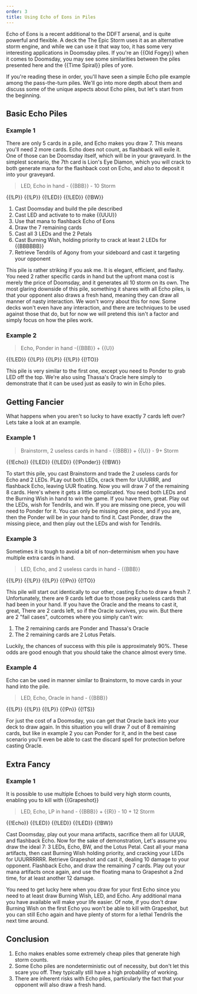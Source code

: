 ```yaml
---
order: 3
title: Using Echo of Eons in Piles
---
```


Echo of Eons is a recent additional to the DDFT arsenal, and is quite powerful and flexible. A deck the The Epic Storm
uses it as an alternative storm engine, and while we can use it that way too, it has some very interesting applications in Doomsday piles.
If you're an {{Old Fogey}} when it comes to Doomsday, you may see some similarities between the piles presented here and the {{Time Spiral}} piles
of yore.

If you're reading these in order, you'll have seen a simple Echo pile example among the pass-the-turn piles. We'll go into more
depth about them and discuss some of the unique aspects about Echo piles, but let's start from the beginning.

## Basic Echo Piles

### Example 1

There are only 5 cards in a pile, and Echo makes you draw 7. This means you'll need 2 more cards. Echo does not count, as
flashback will exile it. One of those can be Doomsday itself, which will be in your graveyard. In the simplest scenario, the 7th card
is Lion's Eye Diamon, which you will crack to both generate mana for the flashback cost on Echo, and also to deposit it into your graveyard.

> LED, Echo in hand - {{BBB}} - 10 Storm

<row variant="pile">{{!LP}} {{!LP}} {{!LED}} {{!LED}} {{!BW}}</row>

1. Cast Doomsday and build the pile described
2. Cast LED and activate to to make {{UUU}}
3. Use that mana to flashback Echo of Eons
4. Draw the 7 remaining cards
5. Cast all 3 LEDs and the 2 Petals
6. Cast Burning Wish, holding priority to crack at least 2 LEDs for {{BBBBBB}}
7. Retrieve Tendrils of Agony from your sideboard and cast it targeting your opponent

This pile is rather striking if you ask me. It is elegant, efficient, and flashy. You need 2 rather specific cards in hand
but the upfront mana cost is merely the price of Doomsday, and it generates all 10 storm on its own. The most glaring downside of
this pile, something it shares with all Echo piles, is that your opponent also draws a fresh hand, meaning they can draw all manner
of nasty interaction. We won't worry about this for now. Some decks won't even have any interaction, and there are techniques to be used
against those that do, but for now we will pretend this isn't a factor and simply focus on how the piles work.

### Example 2

> Echo, Ponder in hand -{{BBB}} + {{U}}

<row variant="pile"> {{!LED}} {{!LP}} {{!LP}} {{!LP}} {{!TO}}</row>

This pile is very similar to the first one, except you need to Ponder to grab LED off the top. We're also using Thassa's Oracle
here simply to demonstrate that it can be used just as easily to win in Echo piles.

## Getting Fancier

What happens when you aren't so lucky to have exactly 7 cards left over? Lets take a look at an example.

### Example 1

> Brainstorm, 2 useless cards in hand - {{BBB}} + {{U}} - 9+ Storm

<row variant="pile"> {{!Echo}} {{!LED}} {{!LED}} {{!Ponder}} {{!BW}} </row>

To start this pile, you cast Brainstorm and trade the 2 useless cards for Echo and 2 LEDs. PLay out both LEDs,
crack them for UUURRR, and flashback Echo, leaving UUR floating. Now you will draw 7 of the remaining 8 cards. Here's where it gets a little
complicated. You need both LEDs and the Burning Wish in hand to win the game. If you have them, great. Play out the LEDs, wish for Tendrils, and win. 
If you are missing one piece, you will need to Ponder for it. You can only be missing one piece, and if you are, then the Ponder will be in your hand
to find it. Cast Ponder, draw the missing piece, and then play out the LEDs and wish for Tendrils.

### Example 3

Sometimes it is tough to avoid a bit of non-determinism when you have multiple extra cards in hand.

> LED, Echo, and 2 useless cards in hand - {{BBB}}

<row variant="pile"> {{!LP}} {{!LP}} {{!LP}} {{!Pn}} {{!TO}} </row>

This pile will start out identically to our other, casting Echo to draw a fresh 7. Unfortunately, there are 9 cards left due to those pesky 
useless cards that had been in your hand. If you have the Oracle and the means to cast it, great, There are 2 cards left, so if the Oracle 
survives, you win. But there are 2 "fail cases", outcomes where you simply can't win:

1. The 2 remaining cards are Ponder and Thassa's Oracle
2. The 2 remaining cards are 2 Lotus Petals.

Luckily, the chances of success with this pile is approximately 90%. These odds are good enough that you should take the chance almost every time. 

### Example 4

Echo can be used in manner similar to Brainstorm, to move cards in your hand into the pile.

> LED, Echo, Oracle in hand - {{BBB}}

<row variant="pile"> {{!LP}} {{!LP}} {{!LP}} {{!Pn}} {{!TS}} </row>

For just the cost of a Doomsday, you can get that Oracle back into your deck to draw again. In this situation you will draw 7 out of 8 remaining cards, but like in example 2
you can Ponder for it, and in the best case scenario you'll even be able to cast the discard spell for protection before casting Oracle.


## Extra Fancy

### Example 1

It is possible to use multiple Echoes to build very high storm counts, enabling you to kill with {{Grapeshot}}

> LED, Echo, LP in hand - {{BBB}} + {{R}} - 10 + 12 Storm

<row variant="pile"> {{!Echo}} {{!LED}} {{!LED}} {{!LED}} {{!BW}} </row>

Cast Doomsday, play out your mana artifacts, sacrifice them all for UUUR, and flashback Echo. Now for the sake of demonstration, Let's assume you draw the ideal 7:
3 LEDs, Echo, BW, and the Lotus Petal. Cast all your mana artifacts, then cast Burning Wish holding priority, and cracking your LEDs for UUURRRRRR.
Retrieve Grapeshot and cast it, dealing 10 damage to your opponent. Flashback Echo, and draw the remaining 7 cards. Play out your mana artifacts once again,
and use the floating mana to Grapeshot a 2nd time, for at least another 12 damage.  

You need to get lucky here when you draw for your first Echo since you need to at least draw Burning Wish, LED, and Echo. Any additional mana you have available 
will make your life easier. Of note, if you don't draw Burning Wish on the first Echo you won't be able to kill with Grapeshot, but you can still Echo again and
have plenty of storm for a lethal Tendrils the next time around.

## Conclusion

1. Echo makes enables some extremely cheap piles that generate high storm counts.
2. Some Echo piles are nondeterministic out of necessity, but don't let this scare you off. They typically still have a high probability of working.
3. There are inherent risks with Echo piles, particularly the fact that your opponent will also draw a fresh hand.